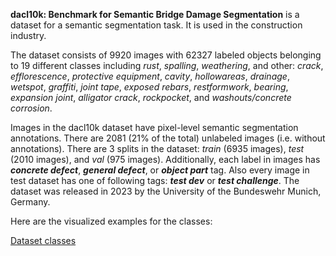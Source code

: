 **dacl10k: Benchmark for Semantic Bridge Damage Segmentation** is a dataset for a semantic segmentation task. It is used in the construction industry. 

The dataset consists of 9920 images with 62327 labeled objects belonging to 19 different classes including *rust*, *spalling*, *weathering*, and other: *crack*, *efflorescence*, *protective equipment*, *cavity*, *hollowareas*, *drainage*, *wetspot*, *graffiti*, *joint tape*, *exposed rebars*, *restformwork*, *bearing*, *expansion joint*, *alligator crack*, *rockpocket*, and *washouts/concrete corrosion*.

Images in the dacl10k dataset have pixel-level semantic segmentation annotations. There are 2081 (21% of the total) unlabeled images (i.e. without annotations). There are 3 splits in the dataset: *train* (6935 images), *test* (2010 images), and *val* (975 images). Additionally, each label in images has ***concrete defect***, ***general defect***, or ***object part*** tag. Also every image in test dataset has one of following tags: ***test dev*** or ***test challenge***. The dataset was released in 2023 by the University of the Bundeswehr Munich, Germany.

Here are the visualized examples for the classes:

[Dataset classes](https://github.com/dataset-ninja/dacl10k/raw/main/visualizations/classes_preview.webm)
